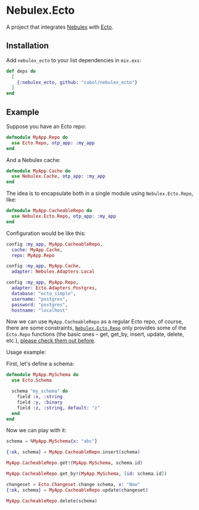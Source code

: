 # Nebulex.Ecto

A project that integrates [Nebulex](https://github.com/cabol/nebulex)
with [Ecto](https://github.com/elixir-ecto/ecto).

## Installation

Add `nebulex_ecto` to your list dependencies in `mix.exs`:

```elixir
def deps do
  [
    {:nebulex_ecto, github: "cabol/nebulex_ecto"}
  ]
end
```

## Example

Suppose you have an Ecto repo:

```elixir
defmodule MyApp.Repo do
  use Ecto.Repo, otp_app: :my_app
end
```

And a Nebulex cache:

```elixir
defmodule MyApp.Cache do
  use Nebulex.Cache, otp_app: :my_app
end
```

The idea is to encapsulate both in a single module using `Nebulex.Ecto.Repo`,
like:

```elixir
defmodule MyApp.CacheableRepo do
  use Nebulex.Ecto.Repo, otp_app: :my_app
end
```

Configuration would be like this:

```elixir
config :my_app, MyApp.CacheableRepo,
  cache: MyApp.Cache,
  repo: MyApp.Repo

config :my_app, MyApp.Cache,
  adapter: Nebulex.Adapters.Local

config :my_app, MyApp.Repo,
  adapter: Ecto.Adapters.Postgres,
  database: "ecto_simple",
  username: "postgres",
  password: "postgres",
  hostname: "localhost"
```

Now we can use `MyApp.CacheableRepo` as a regular Ecto repo, of course,
there are some constraints, [`Nebulex.Ecto.Repo`](lib/nebulex_ecto/repo.ex)
only provides some of the `Ecto.Repo` functions (the basic ones – get, get_by,
insert, update, delete, etc.), [please check them out before](lib/nebulex_ecto/repo.ex).

Usage example:

First, let's define a schema:

```elixir
defmodule MyApp.MySchema do
  use Ecto.Schema

  schema "my_schema" do
    field :x, :string
    field :y, :binary
    field :z, :string, default: "z"
  end
end
```

Now we can play with it:

```elixir
schema = %MyApp.MySchema{x: "abc"}

{:ok, schema} = MyApp.CacheableRepo.insert(schema)

MyApp.CacheableRepo.get!(MyApp.MySchema, schema.id)

MyApp.CacheableRepo.get_by!(MyApp.MySchema, [id: schema.id])

changeset = Ecto.Changeset.change schema, x: "New"
{:ok, schema} = MyApp.CacheableRepo.update(changeset)

MyApp.CacheableRepo.delete(schema)
```
